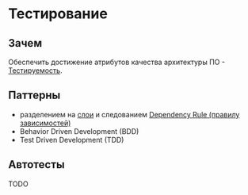 # Тестирование

## Зачем

Обеспечить достижение атрибутов качества архитектуры ПО - [Тестируемость](../ability/testability.md).

## Паттерны

- разделением на [слои](../arch.styles.md) и следованием [Dependency Rule (правилу зависимостей)](https://habr.com/ru/company/mobileup/blog/335382/)
- Behavior Driven Development (BDD)
- Test Driven Development (TDD)
## Автотесты

TODO
